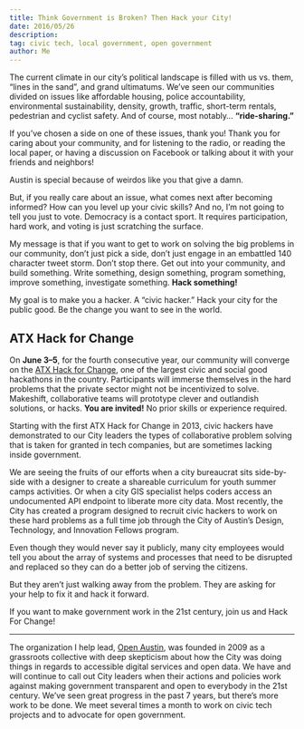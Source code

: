 ```yaml
---
title: Think Government is Broken? Then Hack your City!
date: 2016/05/26
description:
tag: civic tech, local government, open government
author: Me
---
```


The current climate in our city’s political landscape is filled with us vs. them, “lines in the sand”, and grand ultimatums. We’ve seen our communities divided on issues like affordable housing, police accountability, environmental sustainability, density, growth, traffic, short-term rentals, pedestrian and cyclist safety. And of course, most notably… **“ride-sharing.”**

If you’ve chosen a side on one of these issues, thank you! Thank you for caring about your community, and for listening to the radio, or reading the local paper, or having a discussion on Facebook or talking about it with your friends and neighbors!

Austin is special because of weirdos like you that give a damn.

But, if you really care about an issue, what comes next after becoming informed? How can you level up your civic skills? And no, I’m not going to tell you just to vote. Democracy is a contact sport. It requires participation, hard work, and voting is just scratching the surface.

My message is that if you want to get to work on solving the big problems in our community, don’t just pick a side, don’t just engage in an embattled 140 character tweet storm. Don’t stop there. Get out into your community, and build something. Write something, design something, program something, improve something, investigate something. **Hack something!**

My goal is to make you a hacker. A “civic hacker.” Hack your city for the public good. Be the change you want to see in the world.

## ATX Hack for Change

On **June 3–5**, for the fourth consecutive year, our community will converge on the [ATX Hack for Change](http://atxhackforchange.org/), one of the largest civic and social good hackathons in the country. Participants will immerse themselves in the hard problems that the private sector might not be incentivized to solve. Makeshift, collaborative teams will prototype clever and outlandish solutions, or hacks. **You are invited!** No prior skills or experience required.

Starting with the first ATX Hack for Change in 2013, civic hackers have demonstrated to our City leaders the types of collaborative problem solving that is taken for granted in tech companies, but are sometimes lacking inside government.

We are seeing the fruits of our efforts when a city bureaucrat sits side-by-side with a designer to create a shareable curriculum for youth summer camps activities. Or when a city GIS specialist helps coders access an undocumented API endpoint to liberate more city data. Most recently, the City has created a program designed to recruit civic hackers to work on these hard problems as a full time job through the City of Austin’s Design, Technology, and Innovation Fellows program.

Even though they would never say it publicly, many city employees would tell you about the array of systems and processes that need to be disrupted and replaced so they can do a better job of serving the citizens.

But they aren’t just walking away from the problem. They are asking for your help to fix it and hack it forward.

If you want to make government work in the 21st century, join us and Hack For Change!

---

The organization I help lead, [Open Austin](http://www.open-austin.org/), was founded in 2009 as a grassroots collective with deep skepticism about how the City was doing things in regards to accessible digital services and open data. We have and will continue to call out City leaders when their actions and policies work against making government transparent and open to everybody in the 21st century. We’ve seen great progress in the past 7 years, but there’s more work to be done. We meet several times a month to work on civic tech projects and to advocate for open government.
